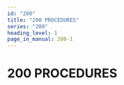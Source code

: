 ```yaml
---
id: "200"
title: "200 PROCEDURES"
series: "200"
heading_level: 1
page_in_manual: 200-1
---
```


# 200 PROCEDURES
